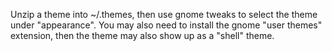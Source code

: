 Unzip a theme into ~/.themes, then use gnome tweaks to select the theme under
"appearance". You may also need to install the gnome "user themes" extension,
then the theme may also show up as a "shell" theme.
